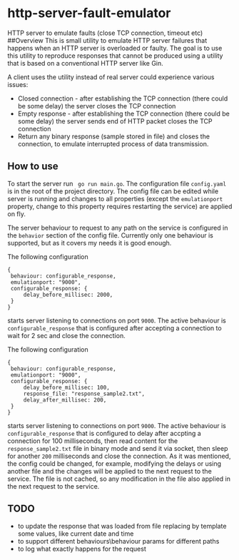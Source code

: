 # http-server-fault-emulator
HTTP server to emulate faults (close TCP connection, timeout etc)
##Overview
This is small utility to emulate HTTP server failures that happens when an HTTP server is overloaded or faulty. The goal is to use this utility to reproduce responses that cannot be produced using a utility that is based on a conventional HTTP server like Gin.

A client uses the utility instead of real server could experience various issues:
 * Closed connection - after establishing the TCP connection (there could be some delay) the server closes the TCP connection
 * Empty response  - after establishing the TCP connection (there could be some delay) the server sends end of HTTP packet  closes the TCP connection
 * Return any binary response (sample stored in file) and closes the connection, to emulate interrupted process of data transmission.
 
 ## How to use
 
 To start the server run `` go run main.go``. The configuration file `config.yaml` is in the root of the project directory. The config file can be edited while server is running and changes to all properties (except the `emulationport` property, change to this property requires restarting the service) are applied on fly.
 
 The server behaviour to request to any path on the service is configured in the `behavior` section of the config file.  Currently only one behaviour is supported, but as it covers my needs it is good enough. 
 
 The following configuration  
   ```
  {
    behaviour: configurable_response,
    emulationport: "9000",
    configurable_response: {
        delay_before_millisec: 2000,
    }
  }
  ```
   
  starts server listening to connections on port `9000`. The active behaviour is `configurable_response` that is configured after accepting a connection to wait for 2 sec and close the connection.
  
 
 The following configuration
 
 ```
{
  behaviour: configurable_response,
  emulationport: "9000",
  configurable_response: {
      delay_before_millisec: 100,
      response_file: "response_sample2.txt",
      delay_after_millisec: 200,
  }
}
```
 
 starts server listening to connections on port `9000`. The active behaviour is `configurable_response` that is configured to delay after accpting a connection for 100 milliseconds, then read content for the `response_sample2.txt` file in binary mode and send it via socket, then sleep for another `200` milliseconds and close the connection.
 As it was mentioned, the config could be changed, for example, modifying the delays or using another file and the changes will be applied to the next request to the service. The file is not cached, so any modification in the file also applied in the next request to the service.
 
 
 ## TODO 
 * to update the response that was loaded from file replacing by template some values, like current date and time
 * to support different behaviours\behaviour params for different paths
 * to log what exactly happens for the request
 
 
 
 
 
